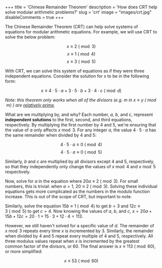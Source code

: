 +++
title = 'Chinese Remainder Theorem'
description = 'How does CRT help solve modular arithmetic problems?'
slug = 'crt'
image = "images/crt.jpg"
disableComments = true
+++

The Chinese Remainder Theorem (CRT) can help solve systems of equations for modular arithmetic equations. For example, we will use CRT to solve the below problem:

$$ x \equiv 2\ (\bmod 3)$$
$$ x \equiv 1\ (\bmod 4)$$
$$ x \equiv 3\ (\bmod 5)$$

With CRT, we can solve this system of equations as if they were three independent equations. Consider the solution for x to be in the following form:

$$ x \equiv 4 \cdot 5 \cdot a + 3 \cdot 5 \cdot b + 3 \cdot 4 \cdot c\ (\bmod d) $$

_Note: this theorem only works when all of the divisors (e.g. $m$ in $x \equiv y\ (\bmod m)$ ) are [relatively prime](https://www.mathsisfun.com/definitions/relatively-prime.html)._

What are we multiplying by, and why? Each number, $a$, $b$, and $c$, represent **independent solutions** to the first, second, and third equations, respectively. By multiplying the first number by $4$ and $5$, we're ensuring that the value of $a$ only affects $x \bmod 3$. For any integer $a$, the value $4 \cdot 5 \cdot a$ has the same remainder when divided by $4$ and $5$:

$$ 4 \cdot 5 \cdot a \equiv 0\ (\bmod 4)$$
$$ 4 \cdot 5 \cdot a \equiv 0\ (\bmod 5)$$

Similarly, $b$ and $c$ are multiplied by all divisors except $4$ and $5$, respectively, so that they independently only change the values of $x \bmod 4$ and $x \bmod 5$ respectively.

Now, solve for $a$ in the equation where $20a \equiv 2\ (\bmod 3)$. For small numbers, this is trivial: when $a=1$, $20 \equiv 2\ (\bmod 3)$. Solving these individual equations gets more complicated as the numbers in the modulo function increase. This is out of the scope of CRT, but important to note.

Similarly, solve the equation $15b \equiv 1\ (\bmod 4)$ to get $b=3$ and $12c \equiv 3\ (\bmod 5)$ to get $c=4$. Now knowing the values of $a$, $b$, and $c$, $x = 20a+15b+12c = 20 \cdot 1 + 15 \cdot 3 + 12 \cdot 4 = 113$.

However, we still haven't solved for a specific value of $d$. The remainder of $x \bmod 3$ repeats every time $x$ is incremented by $3$. Similarly, the remainder when divided by $4$ and $5$ repeat every multiple of $4$ and $5$, respectively. All three modulus values repeat when $x$ is incremented by the greatest common factor of the divisors, or $60$. The final answer is $x \equiv 113\ (\bmod 60)$, or more simplified:

$$x \equiv 53\ (\bmod 60)$$